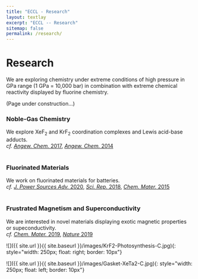 ```yaml
---
title: "ECCL - Research"
layout: textlay
excerpt: "ECCL -- Research"
sitemap: false
permalink: /research/
---
```


# Research

We are exploring chemistry under extreme conditions of high pressure in GPa range (1 GPa = 10,000 bar) in combination with extreme chemical reactivity displayed by fluorine chemistry.

(Page under construction...)

### Noble-Gas Chemistry
We explore XeF<sub>2</sub> and KrF<sub>2</sub> coordination complexes and Lewis acid-base adducts.
<br>*cf.* [*Angew. Chem.* 2017](http://dx.doi.org/10.1002/anie.201611534), [*Angew. Chem.* 2014](http://dx.doi.org/10.1002/anie.201406404)
<br>
<br>

### Fluorinated Materials
We work on fluorinated materials for batteries.
<br>*cf.* [*J. Power Sources Adv.* 2020](https://doi.org/10.1016/j.powera.2020.100032), [*Sci. Rep.* 2018](http://dx.doi.org/10.1038/s41598-018-23991-2), [*Chem. Mater.* 2015](http://dx.doi.org/10.1021/acs.chemmater.5b02906)
<br>
<br>

### Frustrated Magnetism and Superconductivity
We are interested in novel materials displaying exotic magnetic properties or supeconductivity.
<br>*cf.* [*Chem. Mater.* 2019](https://doi.org/10.1021/acs.chemmater.9b01466), [*Nature* 2019](https://doi.org/10.1038/s41586-019-0932-x)
<br>

![]({{ site.url }}{{ site.baseurl }}/images/KrF2-Photosynthesis-C.jpg){: style="width: 250px; float: right; border: 10px"}



![]({{ site.url }}{{ site.baseurl }}/images/Gasket-XeTa2-C.jpg){: style="width: 250px; float: left; border: 10px"}


